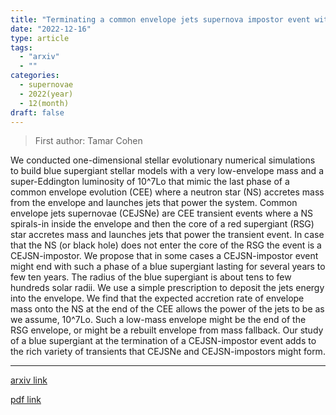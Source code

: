 ```yaml
---
title: "Terminating a common envelope jets supernova impostor event with a super-Eddington blue supergiant"
date: "2022-12-16"
type: article
tags:
  - "arxiv"
  - ""
categories:
  - supernovae
  - 2022(year)
  - 12(month)
draft: false
---
```


> First author: Tamar Cohen

 We conducted one-dimensional stellar evolutionary numerical simulations to
build blue supergiant stellar models with a very low-envelope mass and a
super-Eddington luminosity of 10^7Lo that mimic the last phase of a common
envelope evolution (CEE) where a neutron star (NS) accretes mass from the
envelope and launches jets that power the system. Common envelope jets
supernovae (CEJSNe) are CEE transient events where a NS spirals-in inside the
envelope and then the core of a red supergiant (RSG) star accretes mass and
launches jets that power the transient event. In case that the NS (or black
hole) does not enter the core of the RSG the event is a CEJSN-impostor. We
propose that in some cases a CEJSN-impostor event might end with such a phase
of a blue supergiant lasting for several years to few ten years. The radius of
the blue supergiant is about tens to few hundreds solar radii. We use a simple
prescription to deposit the jets energy into the envelope. We find that the
expected accretion rate of envelope mass onto the NS at the end of the CEE
allows the power of the jets to be as we assume, 10^7Lo. Such a low-mass
envelope might be the end of the RSG envelope, or might be a rebuilt envelope
from mass fallback. Our study of a blue supergiant at the termination of a
CEJSN-impostor event adds to the rich variety of transients that CEJSNe and
CEJSN-impostors might form.

---
[arxiv link](http://arxiv.org/abs/2212.08551v1)

[pdf link](http://arxiv.org/pdf/2212.08551v1)